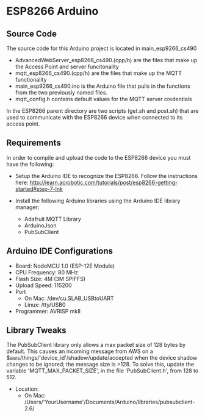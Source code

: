 <!-- # ESP8266
## Setup
The source code (that you should modify) is:
- /src/user/user_main.c (here is the program, but you may want to break it up into separate files)
- /src/include/mqtt_config.h (network setup, such as SSID, password, host, port, etc.)
- /src/include/user_config.h (I don't know what this is, but it looks important)
- /src/Makefile (if you need to modify this, good luck!)

## Compiling
1. Navigate to /src/
2. Execute ````$ ./init.sh````

## Flashing
Execute ````$ ./flash.sh```` -->

# ESP8266 Arduino

## Source Code

The source code for this Arduino project is located in main_esp9266_cs490

- AdvancedWebServer_esp8266_cs490.(cpp/h) are the files that make up the Access Point and server funcitonality
- mqtt_esp8266_cs490.(cpp/h) are the files that make up the MQTT functionality
- main_esp9266_cs490.ino is the Arduino file that pulls in the functions from the two previously named files.
- mqtt_config.h contains default values for the MQTT server credentials

In the ESP8266 parent directory are two scripts (get.sh and post.sh) that are used to communicate with the ESP8266 device when connected to its access point.

## Requirements

In order to compile and upload the code to the ESP8266 device you must have the following:

- Setup the Arduino IDE to recognize the ESP8266. Follow the instructions here:  http://learn.acrobotic.com/tutorials/post/esp8266-getting-started#step-7-lnk

- Install the following Arduino libraries using the Arduino IDE library manager:
  - Adafruit MQTT Library
  - ArduinoJson
  - PubSubClient

## Arduino IDE Configurations

- Board:  NodeMCU 1.0 (ESP-12E Module)
- CPU Frequency: 80 MHz
- Flash Size: 4M (3M SPIFFS)
- Upload Speed: 115200
- Port
  - On Mac: /dev/cu.SLAB_USBtoUART
  - Linux: /tty/USB0
- Programmer: AVRISP mkII

## Library Tweaks

The PubSubClient library only allows a max packet size of 128 bytes by default. This causes an incoming message from AWS on a $aws/things/'device_id'/shadow/update/accepted when the device shadow changes to be ignored; the message size is >128. To solve this, update the variable 'MQTT_MAX_PACKET_SIZE', in the file 'PubSubClient.h', from 128 to 512.
  - Location:
    - On Mac: /Users/'YourUsername'/Documents/Arduino/libraries/pubsubclient-2.6/
